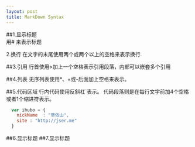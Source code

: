 ```yaml
---
layout: post
title: MarkDown Syntax
---
```


##1.显示标题  
	用# 来表示标题

2.换行
	在文字的末尾使用两个或两个以上的空格来表示换行.

##3.引用
	行首使用>加上一个空格表示引用段落，内部可以嵌套多个引用

##4.列表
	无序列表使用*、+或-后面加上空格来表示。

##5.代码区域
	行内代码使用反斜杠`表示。
	代码段落则是在每行文字前加4个空格或者1个缩进符表示。
```javascript
  var ihubo = {
    nickName  : "草依山",
    site : "http://jser.me"
  }
```

##6.显示标题
##7.显示标题